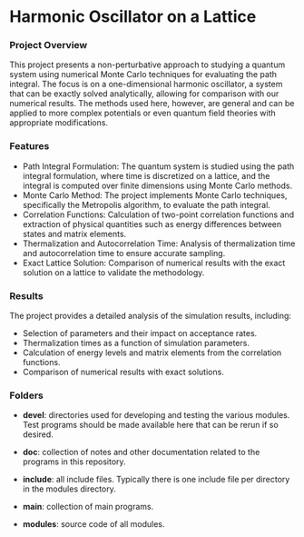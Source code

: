 # Harmonic Oscillator on a Lattice
### Project Overview

This project presents a non-perturbative approach to studying a quantum system using numerical Monte Carlo techniques for evaluating the path integral. The focus is on a one-dimensional harmonic oscillator, a system that can be exactly solved analytically, allowing for comparison with our numerical results. The methods used here, however, are general and can be applied to more complex potentials or even quantum field theories with appropriate modifications.
### Features

   - Path Integral Formulation: The quantum system is studied using the path integral formulation, where time is discretized on a lattice, and the integral is computed over finite dimensions using Monte Carlo methods.
   - Monte Carlo Method: The project implements Monte Carlo techniques, specifically the Metropolis algorithm, to evaluate the path integral.
   - Correlation Functions: Calculation of two-point correlation functions and extraction of physical quantities such as energy differences between states and matrix elements.
   - Thermalization and Autocorrelation Time: Analysis of thermalization time and autocorrelation time to ensure accurate sampling.
   - Exact Lattice Solution: Comparison of numerical results with the exact solution on a lattice to validate the methodology.

### Results

The project provides a detailed analysis of the simulation results, including:

   - Selection of parameters and their impact on acceptance rates.
   - Thermalization times as a function of simulation parameters.
   - Calculation of energy levels and matrix elements from the correlation functions.
   - Comparison of numerical results with exact solutions.

### Folders

- <b>devel</b>:            directories used for developing and testing the various 
                 modules. Test programs should be made available here that 
                 can be rerun if so desired.

- <b>doc</b>:              collection of notes and other documentation related to the
                 programs in this repository.

- <b>include</b>:          all include files. Typically there is one include file
                 per directory in the modules directory.

- <b>main</b>:             collection of main programs.

- <b>modules</b>:          source code of all modules.

